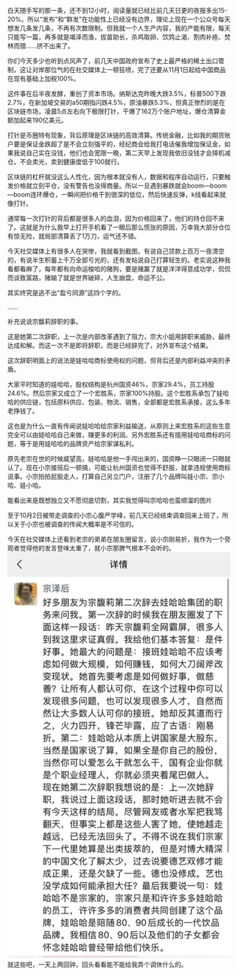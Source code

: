 白天随手写的那一条，还不到12小时，阅读量就已经比前几天日更的夜报多出15-20%。所以“发布”和“群发”在功能性上已经没有边界，理论上现在一个公众号每天想发几条发几条，不再有次数限制。但我就一个人生产内容，我的产能有限，每天只能写一篇，再多就是竭泽而渔，拔苗助长，杀鸡取卵、饮鸩止渴、割肉补疮、焚林而猎......挤不出来了。


你们今天多少也听到点风声了，前几天中国政府宣布了史上最严格的稀土出口管制，这让对岸那位气的在社交媒体上一顿狂喷，完了还要从11月1日起给中国商品在现有基础上加税100%。

这件事在后半夜发酵，重创了资本市场。纳斯达克昨晚大跌3.5%，标普500下跌2.7%，在新加坡交易的a50期指闪跌4.5%，原油暴跌5.3%，但真正惨烈的是在区块链市场，凌晨5点左右向下极限打针，干爆了162万个账户地址，爆仓清算金额加起来190亿美元。

打针是币圈特有现象，背后原理是区块链的高效清算。传统金融，比如我的期货账户要是保证金跌超了是不会立刻强平的，经纪商会给我打电话催我增加保证金，如果我说自己实在没钱，他们也会宽限一晚，第二天早上发现我依旧没钱才会择机减仓。不会卖光，卖到健康度低于100就行。

区块链的杠杆就没这么人性化，因为根本就没有人，数据和程序自动运行，只要触发价格就立刻平仓，没有警告也没得商量。所以一旦遇到暴跌就会boom—boom—boom连环爆仓，一瞬间把价格干到很深的低位，然后快速反弹，k线看起来就像打针。

通常每一次打针的背后都是很多人的血泪，因为价格回来了，他们的持仓回不来了。这就是为什么我早上打开手机看了一眼后那么慌张的原因，万幸我大部分仓位有惊无险，就局部清算丢了1万刀，运气还不错。

今天社交媒体上有很多人在哭惨，我就看到截图，有说自己贷款上百万一夜清空的，有说半生积蓄上千万全部亏光的，还有发帖说自己打算轻生的。老实说这种我看都看麻了，每年都有向命运梭哈的赌狗，要是赌赢了就是洋洋得意成功学，侃侃而谈致富路，赌输了就是世界破碎，人生崩盘，命运不公。

其实终究是逃不出“盈亏同源”这四个字的。

……

补充说说宗馥莉辞职的事。

这是她第二次辞职，上一次是内部改革遇到了阻力，宗大小姐用辞职来威胁，最终达成和解。而这一次不是即将辞职，而是已经辞完了，对外宣布这个结果。

这次辞职明面上的说法是娃哈哈商标使用权的问题，但背后还是内部利益冲突的矛盾。

大家平时知道的娃哈哈，股权结构是杭州国资46%，宗家29.4%，员工持股24.6%。然后宗家又成立了一个宏胜系，宗家100%持股。这个宏胜系承包了娃哈哈的供应链，包括原料供应、包装、物流、销售，全部都是宏胜系承接，这么多年老挣钱了。

这也是为什么一直有传闻说娃哈哈给宗家利益输送，从原则上来宏胜系的这些生意完全可以由娃哈哈自己来做，赚更多的利润。另外宏胜系还有擅用娃哈哈商标的问题，等于是用娃哈哈的品牌资产给宗家谋私利。

原先老宗在世的时候威望高，娃哈哈是他一手闯出来的，国资睁一只眼闭一只眼就认了。现在小宗接班后一顿搞，可能让杭州国资也觉得不舒服，就拿违规使用商标说事。小宗拍拍屁股走人，打算自己另立门户，注册了几个品牌叫娃小宗、宗小哈、娃小哈。

能看出来是既想独立又不愿彻底切割，其实我觉得叫宗哈哈也蛮顺溜的图片

至于10月2日被带走调查的小宗心腹严学峰，前几天已经结束调查回来上班了，所以关于小宗也被调查的传闻大概率是不可信的。

今天在社交媒体上还看到老宗的弟弟在朋友圈留言，说小宗刚易折，我作为一个旁观者觉得他的发言登味太重了，就小宗那脾气根本不会听的。
![](./宗泽后发言.jpg)
就这些吧，一天上两回钟，回头看看能不能给我弄个调休什么的。

